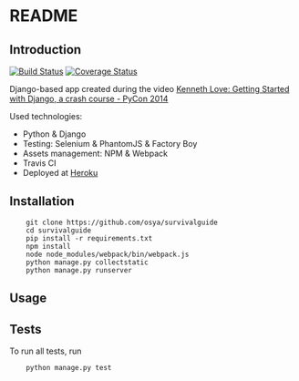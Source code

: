 # README

## Introduction

[![Build Status](https://travis-ci.org/osya/survivalguide.svg)](https://travis-ci.org/osya/survivalguide) [![Coverage Status](https://coveralls.io/repos/github/osya/survivalguide/badge.svg?branch=master)](https://coveralls.io/github/osya/survivalguide?branch=master)

Django-based app created during the video [Kenneth Love: Getting Started with Django, a crash course - PyCon 2014](https://www.youtube.com/watch?v=KZHXjGP71kQ)

Used technologies:

- Python & Django
- Testing: Selenium & PhantomJS & Factory Boy
- Assets management: NPM & Webpack
- Travis CI
- Deployed at [Heroku](https://django-survival-guide.herokuapp.com/talks/lists/)

## Installation

```shell
    git clone https://github.com/osya/survivalguide
    cd survivalguide
    pip install -r requirements.txt
    npm install
    node node_modules/webpack/bin/webpack.js
    python manage.py collectstatic
    python manage.py runserver
```

## Usage

## Tests

To run all tests, run

```shell
    python manage.py test
```

